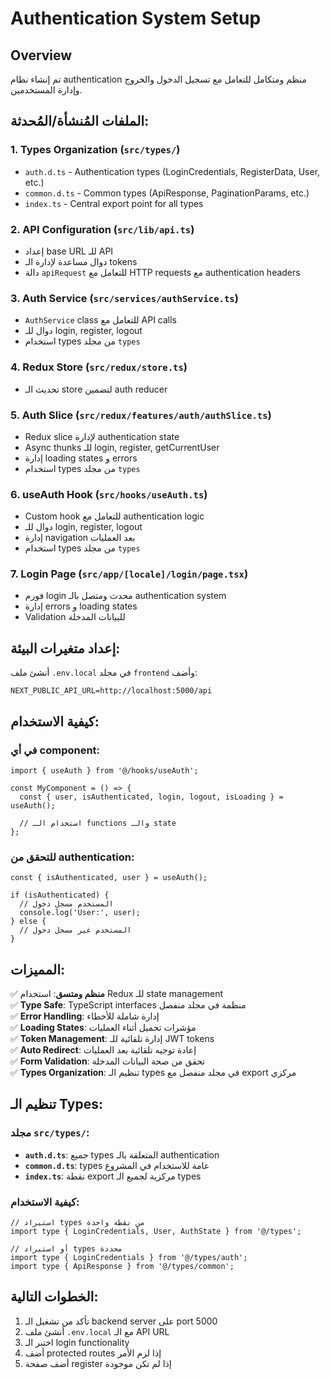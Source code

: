 # Authentication System Setup

## Overview
تم إنشاء نظام authentication منظم ومتكامل للتعامل مع تسجيل الدخول والخروج وإدارة المستخدمين.

## الملفات المُنشأة/المُحدثة:

### 1. Types Organization (`src/types/`)
- `auth.d.ts` - Authentication types (LoginCredentials, RegisterData, User, etc.)
- `common.d.ts` - Common types (ApiResponse, PaginationParams, etc.)
- `index.ts` - Central export point for all types

### 2. API Configuration (`src/lib/api.ts`)
- إعداد base URL للـ API
- دوال مساعدة لإدارة الـ tokens
- دالة `apiRequest` للتعامل مع HTTP requests مع authentication headers

### 3. Auth Service (`src/services/authService.ts`)
- `AuthService` class للتعامل مع API calls
- دوال للـ login, register, logout
- استخدام types من مجلد `types`

### 4. Redux Store (`src/redux/store.ts`)
- تحديث الـ store لتضمين auth reducer

### 5. Auth Slice (`src/redux/features/auth/authSlice.ts`)
- Redux slice لإدارة authentication state
- Async thunks للـ login, register, getCurrentUser
- إدارة loading states و errors
- استخدام types من مجلد `types`

### 6. useAuth Hook (`src/hooks/useAuth.ts`)
- Custom hook للتعامل مع authentication logic
- دوال للـ login, register, logout
- إدارة navigation بعد العمليات
- استخدام types من مجلد `types`

### 7. Login Page (`src/app/[locale]/login/page.tsx`)
- فورم login محدث ومتصل بالـ authentication system
- إدارة errors و loading states
- Validation للبيانات المدخلة

## إعداد متغيرات البيئة:

أنشئ ملف `.env.local` في مجلد `frontend` وأضف:

```env
NEXT_PUBLIC_API_URL=http://localhost:5000/api
```

## كيفية الاستخدام:

### في أي component:
```tsx
import { useAuth } from '@/hooks/useAuth';

const MyComponent = () => {
  const { user, isAuthenticated, login, logout, isLoading } = useAuth();
  
  // استخدام الـ functions والـ state
};
```

### للتحقق من authentication:
```tsx
const { isAuthenticated, user } = useAuth();

if (isAuthenticated) {
  // المستخدم مسجل دخول
  console.log('User:', user);
} else {
  // المستخدم غير مسجل دخول
}
```

## المميزات:

✅ **منظم ومتسق**: استخدام Redux للـ state management  
✅ **Type Safe**: TypeScript interfaces منظمة في مجلد منفصل  
✅ **Error Handling**: إدارة شاملة للأخطاء  
✅ **Loading States**: مؤشرات تحميل أثناء العمليات  
✅ **Token Management**: إدارة تلقائية للـ JWT tokens  
✅ **Auto Redirect**: إعادة توجيه تلقائية بعد العمليات  
✅ **Form Validation**: تحقق من صحة البيانات المدخلة  
✅ **Types Organization**: تنظيم الـ types في مجلد منفصل مع export مركزي

## تنظيم الـ Types:

### مجلد `src/types/`:
- **`auth.d.ts`**: جميع types المتعلقة بالـ authentication
- **`common.d.ts`**: types عامة للاستخدام في المشروع
- **`index.ts`**: نقطة export مركزية لجميع الـ types

### كيفية الاستخدام:
```tsx
// استيراد types من نقطة واحدة
import type { LoginCredentials, User, AuthState } from '@/types';

// أو استيراد types محددة
import type { LoginCredentials } from '@/types/auth';
import type { ApiResponse } from '@/types/common';
```  

## الخطوات التالية:

1. تأكد من تشغيل الـ backend server على port 5000
2. أنشئ ملف `.env.local` مع الـ API URL
3. اختبر الـ login functionality
4. أضف protected routes إذا لزم الأمر
5. أضف صفحة register إذا لم تكن موجودة
